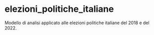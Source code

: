 # elezioni_politiche_italiane
Modello di analisi applicato alle elezioni politiche italiane del 2018 e del 2022.
